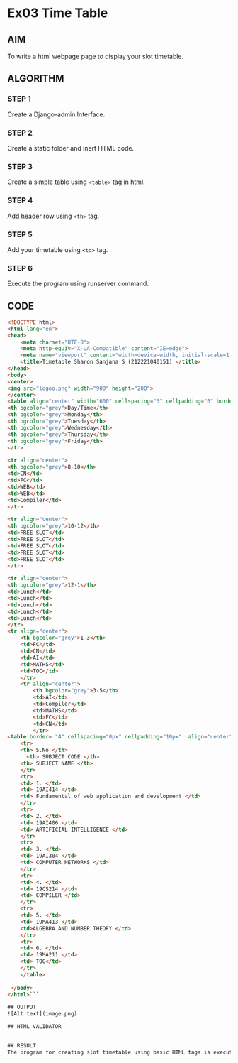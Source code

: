 # Ex03 Time Table

## AIM
To write a html webpage page to display your slot timetable.

## ALGORITHM
### STEP 1
Create a Django-admin Interface.

### STEP 2
Create a static folder and inert HTML code.

### STEP 3
Create a simple table using ```<table>``` tag in html.

### STEP 4
Add header row using ```<th>``` tag.

### STEP 5
Add your timetable using ```<td>``` tag.

### STEP 6
Execute the program using runserver command.

## CODE
```html
<!DOCTYPE html>
<html lang="en">
<head>
	<meta charset="UTF-8">
	<meta http-equiv="X-UA-Compatible" content="IE=edge">
	<meta name="viewport" content="width=device-width, initial-scale=1.0">
	<title>Timetable Sharon Sanjana S (212221040151) </title>
</head>
<body>
<center>
<img src="logoo.png" width="900" height="200">
</center>
<table align="center" width="600" cellspacing="3" cellpadding="6" border="8" bgcolor="grey">
<th bgcolor="grey">Day/Time</th>
<th bgcolor="grey">Monday</th>
<th bgcolor="grey">Tuesday</th>
<th bgcolor="grey">Wednesday</th>
<th bgcolor="grey">Thursday</th>
<th bgcolor="grey">Friday</th>
</tr>

<tr align="center">
<th bgcolor="grey">8-10</th>
<td>CN</td>
<td>FC</td>
<td>WEB</td>
<td>WEB</td>
<td>Compiler</td>
</tr>

<tr align="center">
<th bgcolor="grey">10-12</th>
<td>FREE SLOT</td>
<td>FREE SLOT</td>
<td>FREE SLOT</td>
<td>FREE SLOT</td>
<td>FREE SLOT</td>
</tr>

<tr align="center">
<th bgcolor="grey">12-1</th>
<td>Lunch</td>
<td>Lunch</td>
<td>Lunch</td>
<td>Lunch</td>
<td>Lunch</td>
</tr>
<tr align="center">
	<th bgcolor="grey">1-3</th>
	<td>FC</td>
	<td>CN</td>
	<td>AI</td>
	<td>MATHS</td>
	<td>TOC</td>
	</tr>
	<tr align="center">
		<th bgcolor="grey">3-5</th>
		<td>AI</td>
		<td>Compiler</td>
		<td>MATHS</td>
		<td>FC</td>
		<td>CN</td>
		</tr>
<table border= "4" cellspacing="0px" cellpadding="10px"  align="center" >
	<tr>
	<th> S.No </th>
	  <th> SUBJECT CODE </th>
	<th> SUBJECT NAME </th>
	</tr>
	<tr> 
	<td> 1. </td>
	<td> 19AI414 </td>
	<td> Fundamental of web application and development </td>
	</tr>
	<tr>
	<td> 2. </td>
	<td> 19AI406 </td>
	<td> ARTIFICIAL INTELLIGENCE </td>
	</tr>
	<tr>
	<td> 3. </td>
	<td> 19AI304 </td> 
	<td> COMPUTER NETWORKS </td>
	</tr>
	<tr>
	<td> 4. </td>
	<td> 19CS214 </td>
	<td> COMPILER </td>
	</tr>
	<tr>
	<td> 5. </td>
	<td> 19MA413 </td>
	<td>ALGEBRA AND NUMBER THEORY </td>
	</tr>
	<tr>
	<td> 6. </td>
	<td> 19MA211 </td>
	<td> TOC</td>
	</tr>
	</table>
	   
 </body>
</html>```

## OUTPUT
![Alt text](image.png)

## HTML VALIDATOR


## RESULT
The program for creating slot timetable using basic HTML tags is executed successfully.
